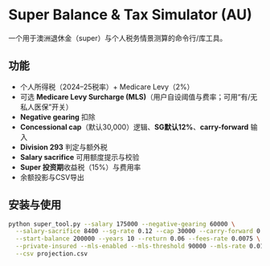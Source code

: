 # Super Balance & Tax Simulator (AU)

一个用于澳洲退休金（super）与个人税务情景测算的命令行/库工具。

## 功能
- 个人所得税（2024–25税率）+ Medicare Levy（2%）
- 可选 **Medicare Levy Surcharge (MLS)**（用户自设阈值与费率；可用“有/无私人医保”开关）
- **Negative gearing** 扣除
- **Concessional cap**（默认30,000）逻辑、**SG默认12%**、**carry-forward** 输入
- **Division 293** 判定与额外税
- **Salary sacrifice** 可用额度提示与校验
- **Super 投资期**收益税（15%）与费用率
- 余额投影与CSV导出

## 安装与使用
```bash
python super_tool.py --salary 175000 --negative-gearing 60000 \
  --salary-sacrifice 8400 --sg-rate 0.12 --cap 30000 --carry-forward 0 \
  --start-balance 200000 --years 10 --return 0.06 --fees-rate 0.0075 \
  --private-insured --mls-enabled --mls-threshold 90000 --mls-rate 0.01 \
  --csv projection.csv
